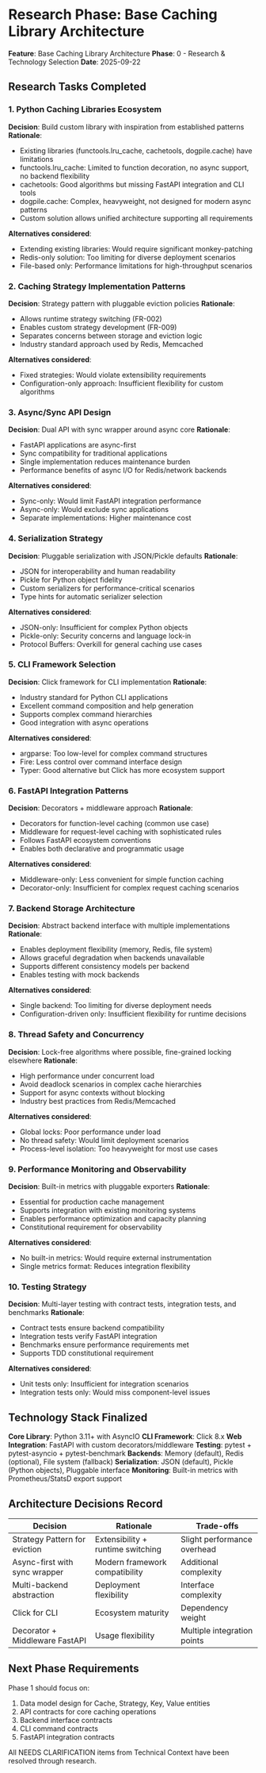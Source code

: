 # Research Phase: Base Caching Library Architecture

**Feature**: Base Caching Library Architecture
**Phase**: 0 - Research & Technology Selection
**Date**: 2025-09-22

## Research Tasks Completed

### 1. Python Caching Libraries Ecosystem

**Decision**: Build custom library with inspiration from established patterns
**Rationale**:
- Existing libraries (functools.lru_cache, cachetools, dogpile.cache) have limitations
- functools.lru_cache: Limited to function decoration, no async support, no backend flexibility
- cachetools: Good algorithms but missing FastAPI integration and CLI tools
- dogpile.cache: Complex, heavyweight, not designed for modern async patterns
- Custom solution allows unified architecture supporting all requirements

**Alternatives considered**:
- Extending existing libraries: Would require significant monkey-patching
- Redis-only solution: Too limiting for diverse deployment scenarios
- File-based only: Performance limitations for high-throughput scenarios

### 2. Caching Strategy Implementation Patterns

**Decision**: Strategy pattern with pluggable eviction policies
**Rationale**:
- Allows runtime strategy switching (FR-002)
- Enables custom strategy development (FR-009)
- Separates concerns between storage and eviction logic
- Industry standard approach used by Redis, Memcached

**Alternatives considered**:
- Fixed strategies: Would violate extensibility requirements
- Configuration-only approach: Insufficient flexibility for custom algorithms

### 3. Async/Sync API Design

**Decision**: Dual API with sync wrapper around async core
**Rationale**:
- FastAPI applications are async-first
- Sync compatibility for traditional applications
- Single implementation reduces maintenance burden
- Performance benefits of async I/O for Redis/network backends

**Alternatives considered**:
- Sync-only: Would limit FastAPI integration performance
- Async-only: Would exclude sync applications
- Separate implementations: Higher maintenance cost

### 4. Serialization Strategy

**Decision**: Pluggable serialization with JSON/Pickle defaults
**Rationale**:
- JSON for interoperability and human readability
- Pickle for Python object fidelity
- Custom serializers for performance-critical scenarios
- Type hints for automatic serializer selection

**Alternatives considered**:
- JSON-only: Insufficient for complex Python objects
- Pickle-only: Security concerns and language lock-in
- Protocol Buffers: Overkill for general caching use cases

### 5. CLI Framework Selection

**Decision**: Click framework for CLI implementation
**Rationale**:
- Industry standard for Python CLI applications
- Excellent command composition and help generation
- Supports complex command hierarchies
- Good integration with async operations

**Alternatives considered**:
- argparse: Too low-level for complex command structures
- Fire: Less control over command interface design
- Typer: Good alternative but Click has more ecosystem support

### 6. FastAPI Integration Patterns

**Decision**: Decorators + middleware approach
**Rationale**:
- Decorators for function-level caching (common use case)
- Middleware for request-level caching with sophisticated rules
- Follows FastAPI ecosystem conventions
- Enables both declarative and programmatic usage

**Alternatives considered**:
- Middleware-only: Less convenient for simple function caching
- Decorator-only: Insufficient for complex request caching scenarios

### 7. Backend Storage Architecture

**Decision**: Abstract backend interface with multiple implementations
**Rationale**:
- Enables deployment flexibility (memory, Redis, file system)
- Allows graceful degradation when backends unavailable
- Supports different consistency models per backend
- Enables testing with mock backends

**Alternatives considered**:
- Single backend: Too limiting for diverse deployment needs
- Configuration-driven only: Insufficient flexibility for runtime decisions

### 8. Thread Safety and Concurrency

**Decision**: Lock-free algorithms where possible, fine-grained locking elsewhere
**Rationale**:
- High performance under concurrent load
- Avoid deadlock scenarios in complex cache hierarchies
- Support for async contexts without blocking
- Industry best practices from Redis/Memcached

**Alternatives considered**:
- Global locks: Poor performance under load
- No thread safety: Would limit deployment scenarios
- Process-level isolation: Too heavyweight for most use cases

### 9. Performance Monitoring and Observability

**Decision**: Built-in metrics with pluggable exporters
**Rationale**:
- Essential for production cache management
- Supports integration with existing monitoring systems
- Enables performance optimization and capacity planning
- Constitutional requirement for observability

**Alternatives considered**:
- No built-in metrics: Would require external instrumentation
- Single metrics format: Reduces integration flexibility

### 10. Testing Strategy

**Decision**: Multi-layer testing with contract tests, integration tests, and benchmarks
**Rationale**:
- Contract tests ensure backend compatibility
- Integration tests verify FastAPI integration
- Benchmarks ensure performance requirements met
- Supports TDD constitutional requirement

**Alternatives considered**:
- Unit tests only: Insufficient for integration scenarios
- Integration tests only: Would miss component-level issues

## Technology Stack Finalized

**Core Library**: Python 3.11+ with AsyncIO
**CLI Framework**: Click 8.x
**Web Integration**: FastAPI with custom decorators/middleware
**Testing**: pytest + pytest-asyncio + pytest-benchmark
**Backends**: Memory (default), Redis (optional), File system (fallback)
**Serialization**: JSON (default), Pickle (Python objects), Pluggable interface
**Monitoring**: Built-in metrics with Prometheus/StatsD export support

## Architecture Decisions Record

| Decision | Rationale | Trade-offs |
|----------|-----------|------------|
| Strategy Pattern for eviction | Extensibility + runtime switching | Slight performance overhead |
| Async-first with sync wrapper | Modern framework compatibility | Additional complexity |
| Multi-backend abstraction | Deployment flexibility | Interface complexity |
| Click for CLI | Ecosystem maturity | Dependency weight |
| Decorator + Middleware FastAPI | Usage flexibility | Multiple integration points |

## Next Phase Requirements

Phase 1 should focus on:
1. Data model design for Cache, Strategy, Key, Value entities
2. API contracts for core caching operations
3. Backend interface contracts
4. CLI command contracts
5. FastAPI integration contracts

All NEEDS CLARIFICATION items from Technical Context have been resolved through research.